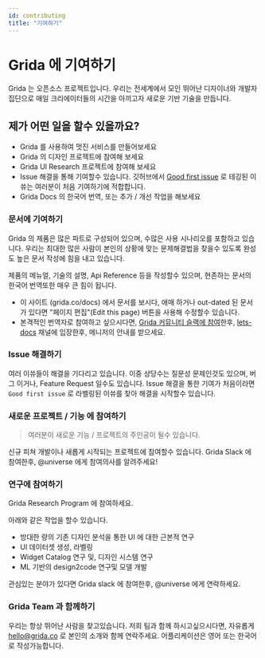 ```yaml
---
id: contributing
title: "기여하기"
---
```


# Grida 에 기여하기

Grida 는 오픈소스 프로젝트입니다. 우리는 전세계에서 모인 뛰어난 디자이너와 개발자 집단으로 매일 크리에이터들의 시간을 아끼고자 새로운 기반 기술을 만듭니다.

## 제가 어떤 일을 할수 있을까요?

- Grida 를 사용하여 멋진 서비스를 만들어보세요
- Grida 의 디자인 프로젝트에 참여해 보세요
- Grida UI Research 프로젝트에 참여해 보세요
- Issue 해결을 통해 기여할수 있습니다. 깃허브에서 [Good first issue][github-gridaco-grida-good-first-issue-label] 로 테깅된 이쓔는 여러분이 처음 기여하기에 적합합니다.
- Grida Docs 의 한국어 번역, 또는 추가 / 개선 작업을 해보세요

[grida-join-slack]: https://grida.co/join-slack
[grida-slack-lets-docs-channel]: https://gridaco.slack.com/archives/C02SVBT4020
[github-gridaco-grida-good-first-issue-label]: https://github.com/gridaco/grida/labels/Good%20first%20issue

### 문서에 기여하기

Grida 의 제품은 많은 파트로 구성되어 있으며, 수많은 사용 시나리오를 포함하고 있습니다. 우리는 최대한 많은 사람이 본인의 상황에 맞는 문제해결법을 찾을수 있도록 완성도 높은 문서 작성에 힘을 내고 있습니다.

제품의 메뉴얼, 기술의 설명, Api Reference 등을 작성할수 있으며,
현존하는 문서의 한국어 번역또한 매우 큰 힘이 됩니다.

- 이 사이트 (grida.co/docs) 에서 문서를 보시다, 애매 하거나 out-dated 된 문서가 있다면 "페이지 편집"(Edit this page) 버튼을 사용해 수정할수 있습니다.
- 본격적인 번역자로 참여하고 싶으시다면, [Grida 커뮤니티 슬랙에 참여](grida-join-slack)한후, [lets-docs][grida-slack-lets-docs-channel] 채널에 입장한후, 메니저의 안내를 받으세요.

### Issue 해결하기

여러 이쓔들이 해결을 기다리고 있습니다. 이중 상당수는 질문성 문제인것도 있으며, 버그 이거나, Feature Request 일수도 있습니다.
Issue 해결을 통한 기여가 처음이라면 `Good first issue` 로 라벨링된 이쓔를 찾아 해결을 시작할수 있습니다.

### 새로운 프로젝트 / 기능 에 참여하기

> 여러분이 새로운 기능 / 프로젝트의 주인공이 될수 있습니다.

신규 피쳐 개발이나 새롭게 시작되는 프로젝트에 참여할수 있습니다.
Grida Slack 에 참여한후, @universe 에게 참여의사를 알려주세요!

### 연구에 참여하기

Grida Research Program 에 참여하세요.

아래와 같은 작업을 할수 있습니다.

- 방대한 량의 기존 디자인 분석을 통한 UI 에 대한 근본적 연구
- UI 데이터셋 생성, 라벨링
- Widget Catalog 연구 및, 디자인 시스템 연구
- ML 기반의 design2code 연구및 모델 개발

관심있는 분야가 있다면 Grida slack 에 참여한후, @universe 에게 연락하세요.

### Grida Team 과 함께하기

우리는 항상 뛰어난 사람을 찾고있습니다. 저희 팀과 함께 하시고싶으시다면, 자유롭게 hello@grida.co 로 본인의 소개와 함께 연락주세요.
어플리케이션은 영어 또는 한국어로 작성가능합니다.
